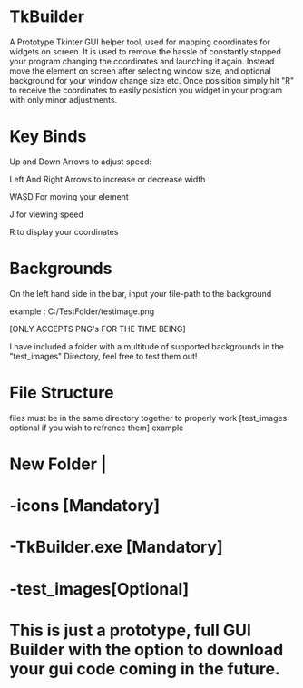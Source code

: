 # TkBuilder
A Prototype Tkinter GUI helper tool, used for mapping coordinates for widgets on screen.
It is used to remove the hassle of constantly stopped your program changing the coordinates and launching it again.
Instead move the element on screen after selecting window size, and optional background for your window
change size etc.
Once posisition simply hit "R" to receive the coordinates to easily posistion you widget in your program with only minor adjustments.

# Key Binds

Up and Down Arrows to adjust speed:

Left And Right Arrows to increase or decrease width

WASD For moving your element

J for viewing speed

R to display your coordinates

# Backgrounds

On the left hand side in the bar, input your file-path to the background

example : 
C:/TestFolder/testimage.png

[ONLY ACCEPTS PNG's FOR THE TIME BEING]

I have included a folder with a multitude of supported backgrounds in the "test_images" Directory, feel free to test them out!

# File Structure
files must be in the same directory together to properly work [test_images optional if you wish to refrence them]
example
# New Folder |
# -icons [Mandatory]
# -TkBuilder.exe [Mandatory]
# -test_images[Optional]

# This is just a prototype, full GUI Builder with the option to download your gui code coming in the future.
